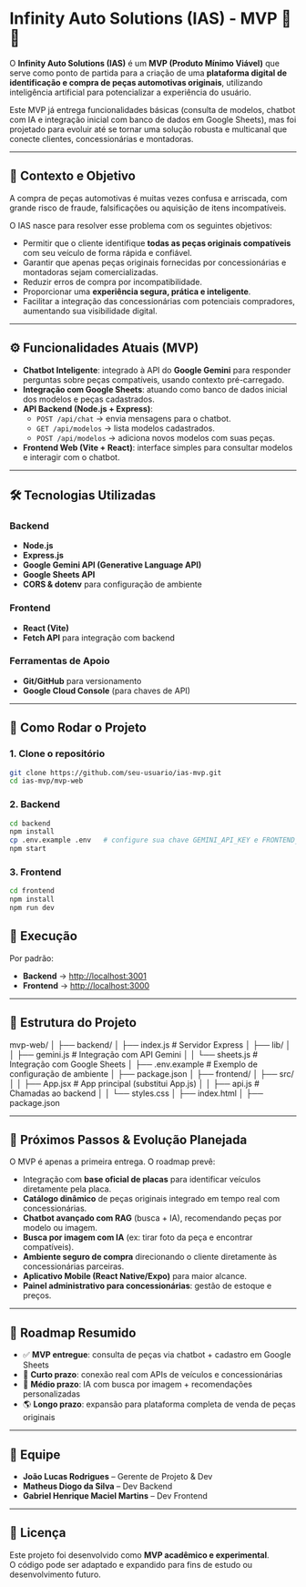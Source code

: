# Infinity Auto Solutions (IAS) - MVP 🚗🔧  

O **Infinity Auto Solutions (IAS)** é um **MVP (Produto Mínimo Viável)** que serve como ponto de partida para a criação de uma **plataforma digital de identificação e compra de peças automotivas originais**, utilizando inteligência artificial para potencializar a experiência do usuário.  

Este MVP já entrega funcionalidades básicas (consulta de modelos, chatbot com IA e integração inicial com banco de dados em Google Sheets), mas foi projetado para evoluir até se tornar uma solução robusta e multicanal que conecte clientes, concessionárias e montadoras.  

---

## 📌 Contexto e Objetivo

A compra de peças automotivas é muitas vezes confusa e arriscada, com grande risco de fraude, falsificações ou aquisição de itens incompatíveis.  

O IAS nasce para resolver esse problema com os seguintes objetivos:  

- Permitir que o cliente identifique **todas as peças originais compatíveis** com seu veículo de forma rápida e confiável.  
- Garantir que apenas peças originais fornecidas por concessionárias e montadoras sejam comercializadas.  
- Reduzir erros de compra por incompatibilidade.  
- Proporcionar uma **experiência segura, prática e inteligente**.  
- Facilitar a integração das concessionárias com potenciais compradores, aumentando sua visibilidade digital.  

---

## ⚙️ Funcionalidades Atuais (MVP)

- **Chatbot Inteligente**: integrado à API do **Google Gemini** para responder perguntas sobre peças compatíveis, usando contexto pré-carregado.  
- **Integração com Google Sheets**: atuando como banco de dados inicial dos modelos e peças cadastrados.  
- **API Backend (Node.js + Express)**:  
  - `POST /api/chat` → envia mensagens para o chatbot.  
  - `GET /api/modelos` → lista modelos cadastrados.  
  - `POST /api/modelos` → adiciona novos modelos com suas peças.  
- **Frontend Web (Vite + React)**: interface simples para consultar modelos e interagir com o chatbot.  

---

## 🛠️ Tecnologias Utilizadas

### Backend
- **Node.js**  
- **Express.js**  
- **Google Gemini API (Generative Language API)**  
- **Google Sheets API**  
- **CORS & dotenv** para configuração de ambiente  

### Frontend
- **React (Vite)**  
- **Fetch API** para integração com backend  

### Ferramentas de Apoio
- **Git/GitHub** para versionamento  
- **Google Cloud Console** (para chaves de API)  

---

## 🚀 Como Rodar o Projeto

### 1. Clone o repositório
```bash
git clone https://github.com/seu-usuario/ias-mvp.git
cd ias-mvp/mvp-web
```
### 2. Backend
```bash
cd backend
npm install
cp .env.example .env   # configure sua chave GEMINI_API_KEY e FRONTEND_ORIGIN
npm start
```
### 3. Frontend
```bash
cd frontend
npm install
npm run dev
```
## 🔧 Execução

Por padrão:

- **Backend** → [http://localhost:3001](http://localhost:3001)  
- **Frontend** → [http://localhost:3000](http://localhost:3000)  

---

## 📖 Estrutura do Projeto

mvp-web/
│
├── backend/
│ ├── index.js # Servidor Express
│ ├── lib/
│ │ ├── gemini.js # Integração com API Gemini
│ │ └── sheets.js # Integração com Google Sheets
│ ├── .env.example # Exemplo de configuração de ambiente
│ ├── package.json
│
├── frontend/
│ ├── src/
│ │ ├── App.jsx # App principal (substitui App.js)
│ │ ├── api.js # Chamadas ao backend
│ │ └── styles.css
│ ├── index.html
│ ├── package.json


---

## 🔮 Próximos Passos & Evolução Planejada

O MVP é apenas a primeira entrega. O roadmap prevê:

- Integração com **base oficial de placas** para identificar veículos diretamente pela placa.  
- **Catálogo dinâmico** de peças originais integrado em tempo real com concessionárias.  
- **Chatbot avançado com RAG** (busca + IA), recomendando peças por modelo ou imagem.  
- **Busca por imagem com IA** (ex: tirar foto da peça e encontrar compatíveis).  
- **Ambiente seguro de compra** direcionando o cliente diretamente às concessionárias parceiras.  
- **Aplicativo Mobile (React Native/Expo)** para maior alcance.  
- **Painel administrativo para concessionárias**: gestão de estoque e preços.  

---

## 📌 Roadmap Resumido

- ✅ **MVP entregue**: consulta de peças via chatbot + cadastro em Google Sheets  
- 🔄 **Curto prazo**: conexão real com APIs de veículos e concessionárias  
- 🧠 **Médio prazo**: IA com busca por imagem + recomendações personalizadas  
- 🌎 **Longo prazo**: expansão para plataforma completa de venda de peças originais  

---

## 👥 Equipe

- **João Lucas Rodrigues** – Gerente de Projeto & Dev  
- **Matheus Diogo da Silva** – Dev Backend  
- **Gabriel Henrique Maciel Martins** – Dev Frontend  

---

## 📜 Licença

Este projeto foi desenvolvido como **MVP acadêmico e experimental**.  
O código pode ser adaptado e expandido para fins de estudo ou desenvolvimento futuro.  
